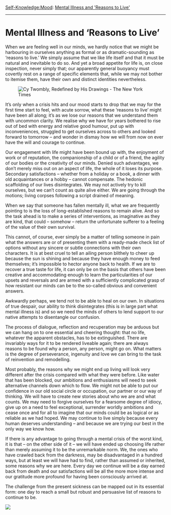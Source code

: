 [Self-Knowledge:](https://www.theschooloflife.com/thebookoflife/category/self-knowledge/)[Mood](https://www.theschooloflife.com/thebookoflife/category/self-knowledge/mood/): [Mental Illness and 'Reasons to Live'](https://www.theschooloflife.com/thebookoflife/mental-illness-and-reasons-to-live/)

* * *

# Mental Illness and ‘Reasons to Live’

When we are feeling well in our minds, we hardly notice that we might be harbouring in ourselves anything as formal or as dramatic-sounding as ‘reasons to live.’ We simply assume that we like life itself and that it must be natural and inevitable to do so. And yet a broad appetite for life is, on close inspection, never simply that; our apparently general buoyancy must covertly rest on a range of specific elements that, while we may not bother to itemise them, have their own and distinct identities nevertheless.

<figure class="aligncenter"><img src="https://static01.nyt.com/images/2018/04/13/arts/13twombly8/13twombly8-superJumbo.jpg" alt="Cy Twombly, Redefined by His Drawings - The New York Times"></figure>

It’s only when a crisis hits and our mood starts to drop that we may for the first time start to feel, with acute sorrow, what these ‘reasons to live’ might have been all along; it’s as we lose our reasons that we understand them with uncommon clarity. We realise why we have for years bothered to rise out of bed with energy and relative good humour, put up with inconveniences, struggled to get ourselves across to others and looked forward to tomorrow – and wonder in dismay how we will from now on ever have the will and courage to continue.&nbsp;

Our engagement with life might have been bound up with, the enjoyment of work or of reputation, the companionship of a child or of a friend, the agility of our bodies or the creativity of our minds. Denied such advantages, we don’t merely miss out on an aspect of life, the whole of it loses its purpose. Secondary satisfactions – whether from a holiday or a book, a dinner with old acquaintances or a hobby – cannot compensate. The hedonic scaffolding of our lives disintegrates. We may not actively try to kill ourselves, but we can’t count as quite alive either. We are going through the motions; living corpses following a script drained of meaning.&nbsp;

When we say that someone has fallen mentally ill, what we are frequently pointing to is the loss of long-established reasons to remain alive. And so the task ahead is to make a series of interventions, as imaginative as they are kind, that could – somehow – return the unfortunate sufferer to a feeling of the value of their own survival.

This cannot, of course, ever simply be a matter of telling someone in pain what the answers are or of presenting them with a ready-made check list of options without any sincere or subtle connections with their own characters. It is at best cruel to tell an ailing person blithely to cheer up because the sun is shining and because they have enough money to feed themselves; it’s impossible to hector anyone back to health. If we are to recover a true taste for life, it can only be on the basis that others have been creative and accommodating enough to learn the particularities of our upsets and reversals and are armed with a sufficiently complicated grasp of how resistant our minds can be to the so-called obvious and convenient answers.

Awkwardly perhaps, we tend not to be able to heal on our own. In situations of true despair, our ability to think disintegrates (this is in large part what mental illness is) and so we need the minds of others to lend support to our native attempts to disentangle our confusion.

The process of dialogue, reflection and recuperation may be arduous but we can hang on to one essential and cheering thought: that no life, whatever the apparent obstacles, has to be extinguished. There are invariably ways for it to be rendered liveable again; there are always reasons to be found why a person, any person, might go on. What matters is the degree of perseverance, ingenuity and love we can bring to the task of reinvention and remodelling.

Most probably, the reasons why we might end up living will look very different after the crisis compared with what they were before. Like water that has been blocked, our ambitions and enthusiasms will need to seek alternative channels down which to flow. We might not be able to put our confidence in our old social circle or occupation, our partner or our way of thinking. We will have to create new stories about who we are and what counts. We may need to forgive ourselves for a fearsome degree of idiocy, give up on a need to feel exceptional, surrender worldly ambitions and cease once and for all to imagine that our minds could be as logical or as reliable as we had hoped. We may continue to live simply because every human deserves understanding – and because we are trying our best in the only way we know how.

If there is any advantage to going through a mental crisis of the worst kind, it is that – on the other side of it – we will have ended up choosing life rather than merely assuming it to be the unremarkable norm. We, the ones who have crawled back from the darkness, may be disadvantaged in a hundred ways, but at least we will have had to find, rather than assumed or inherited, some reasons why we are here. Every day we continue will be a day earned back from death and our satisfactions will be all the more more intense and our gratitude more profound for having been consciously arrived at.

The challenge from the present sickness can be mapped out in its essential form: one day to reach a small but robust and persuasive list of reasons to continue to be.

[![](https://img.youtube.com/vi/Z7pH0pdM7Qo/0.jpg)](https://www.youtube.com/embed/Z7pH0pdM7Qo '')
  
